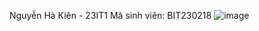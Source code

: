 Nguyễn Hà Kiên - 23IT1
Mã sinh viên: BIT230218
![image](https://github.com/user-attachments/assets/fba2cff0-a8fa-4b64-9760-bf0cb37af438)
